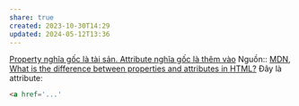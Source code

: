 ```yaml
---
share: true
created: 2023-10-30T14:29
updated: 2024-05-12T13:36
---
```


[Property nghĩa gốc là tài sản. Attribute nghĩa gốc là thêm vào](./Property%20ngh%C4%A9a%20g%E1%BB%91c%20l%C3%A0%20t%C3%A0i%20s%E1%BA%A3n.%20Attribute%20ngh%C4%A9a%20g%E1%BB%91c%20l%C3%A0%20th%C3%AAm%20v%C3%A0o.md) 
Nguồn:: [MDN](../../%CE%9E%20Ngu%E1%BB%93n%20v%C3%A0%20t%C3%A0i%20nguy%C3%AAn%20h%E1%BB%97%20tr%E1%BB%A3/%CE%9E%20Ngu%E1%BB%93n/MDN.md), [What is the difference between properties and attributes in HTML?](https://stackoverflow.com/q/6003819/3416774)
Đây là attribute:
```html
<a href='...'
```